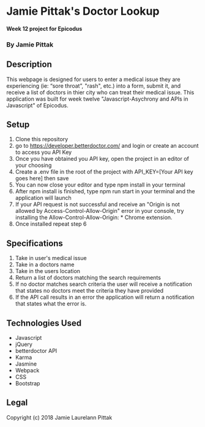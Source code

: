# Jamie Pittak's Doctor Lookup
#### Week 12 project for Epicodus

### By Jamie Pittak

## Description
This webpage is designed for users to enter a medical issue they are experiencing (ie: “sore throat”, "rash", etc.) into a form, submit it, and receive a list of doctors in thier city who can treat their medical issue. This application was built for week twelve "Javascript-Asychrony and APIs in Javascript" of Epicodus.

## Setup
1. Clone this repository
2. go to https://developer.betterdoctor.com/ and login or create an account to access you API Key
3. Once you have obtained you API key, open the project in an editor of your choosing
4. Create a .env file in the root of the project with API_KEY=[Your API key goes here] then save
5. You can now close your editor and type npm install in your terminal
6. After npm install is finished, type npm run start in your terminal and the application will launch
7. If your API request is not successful and receive an "Origin is not allowed by Access-Control-Allow-Origin" error in your console, try installing the Allow-Control-Allow-Origin: * Chrome extension.
8. Once installed repeat step 6

## Specifications
1. Take in user's medical issue
2. Take in a doctors name
3. Take in the users location
4. Return a list of doctors matching the search requirements
5. If no doctor matches search criteria the user will receive a notification that states no doctors meet the criteria they have provided
6. If the API call results in an error the application will return a notification that states what the error is.

## Technologies Used
* Javascript
* jQuery
* betterdoctor API
* Karma
* Jasmine
* Webpack
* CSS
* Bootstrap

## Legal
Copyright (c) 2018 Jamie Laurelann Pittak
